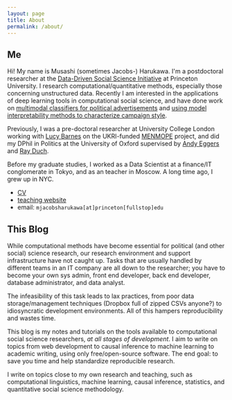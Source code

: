```yaml
---
layout: page
title: About
permalink: /about/
---
```


## Me

Hi! My name is Musashi (sometimes Jacobs-) Harukawa.
I'm a postdoctoral researcher at the [Data-Driven Social Science Initiative](https://ddss.princeton.edu) at Princeton University. I research computational/quantitative methods, especially those concerning unstructured data. Recently I am interested in the applications of deep learning tools in computational social science, and have done work on [multimodal classifiers for political advertisements](https://muhark.github.io/project/multimodal-ad-transformers/) and [using model interpretability methods to characterize campaign style](https://muhark.github.io/project/attribution-rationales-annotation/).

Previously, I was a pre-doctoral researcher at University College London working with [Lucy Barnes](https://www.ucl.ac.uk/political-science/people/dr-lucy-barnes) on the UKRI-funded [MENMOPE](https://www.ucl.ac.uk/political-science/mental-models-political-economy-menmope) project, and did my DPhil in Politics at the University of Oxford supervised by [Andy Eggers](http://andy.egge.rs) and [Ray Duch](https://www.raymondduch.com/).

Before my graduate studies, I worked as a Data Scientist at a finance/IT conglomerate in Tokyo, and as an teacher in Moscow. A long time ago, I grew up in NYC.

- [CV](/static/docs/mharukawa_cv.pdf)
- [teaching website](https://muhark.github.io/dpir-intro-python)
- email: `mjacobsharukawa[at]princeton[fullstop]edu`

## This Blog

While computational methods have become essential for political (and other social) science research, our research environment and support infrastructure have not caught up. Tasks that are usually handled by different teams in an IT company are all down to the researcher; you have to become your own sys admin, front end developer, back end developer, database administrator, and data analyst.

The infeasibility of this task leads to lax practices, from poor data storage/management techniques (Dropbox full of zipped CSVs anyone?) to idiosyncratic development environments. All of this hampers reproducibility and wastes time.

This blog is my notes and tutorials on the tools available to computational social science researchers, _at all stages of development_. I aim to write on topics from web development to causal inference to machine learning to academic writing, using only free/open-source software. The end goal: to save you time and help standardize reproducible research.

I write on topics close to my own research and teaching, such as computational linguistics, machine learning, causal inference, statistics, and quantitative social science methodology.

